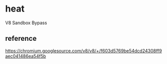  # heat

V8 Sandbox Bypass

## reference

https://chromium.googlesource.com/v8/v8/+/f603d5769be54dcd24308ff9aec041486ea54f5b

